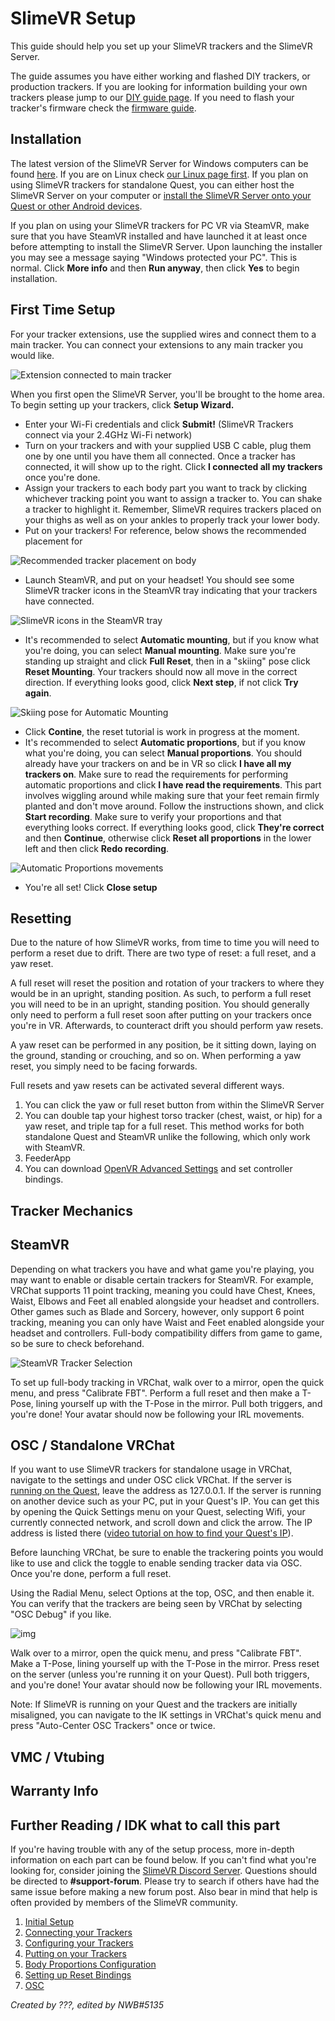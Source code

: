 # SlimeVR Setup

This guide should help you set up your SlimeVR trackers and the SlimeVR Server.

The guide assumes you have either working and flashed DIY trackers, or production trackers. If you are looking for information building your own trackers please jump to our [DIY guide page](../diy/index.html). If you need to flash your tracker's firmware check the [firmware guide](../firmware/index.html).

## Installation

The latest version of the SlimeVR Server for Windows computers can be found [here](https://slimevr.dev/download). If you are on Linux check [our Linux page first](../tools/linux-installation.html). If you plan on using SlimeVR trackers for standalone Quest, you can either host the SlimeVR Server on your computer or [install the SlimeVR Server onto your Quest or other Android devices](https://docs.slimevr.dev/tools/termux-installation.html). <!--- Android APK here at some point? -->

If you plan on using your SlimeVR trackers for PC VR via SteamVR, make sure that you have SteamVR installed and have launched it at least once before attempting to install the SlimeVR Server. Upon launching the installer you may see a message saying "Windows protected your PC". This is normal. Click **More info** and then **Run anyway**, then click **Yes** to begin installation.

## First Time Setup

For your tracker extensions, use the supplied wires and connect them to a main tracker. You can connect your extensions to any main tracker you would like.

![Extension connected to main tracker](../assets/img/PLACEHOLDER.png)

When you first open the SlimeVR Server, you'll be brought to the home area. To begin setting up your trackers, click **Setup Wizard.**
- Enter your Wi-Fi credentials and click **Submit!** (SlimeVR Trackers connect via your 2.4GHz Wi-Fi network)
- Turn on your trackers and with your supplied USB C cable, plug them one by one until you have them all connected. Once a tracker has connected, it will show up to the right. Click **I connected all my trackers** once you're done.
- Assign your trackers to each body part you want to track by clicking whichever tracking point you want to assign a tracker to. You can shake a tracker to highlight it. Remember, SlimeVR requires trackers placed on your thighs as well as on your ankles to properly track your lower body.
- Put on your trackers! For reference, below shows the recommended placement for <!--- Chest/Waist/Hip/Thigh/Ankle/Foot/Elbow -->

![Recommended tracker placement on body](../assets/img/PLACEHOLDER.png)

- Launch SteamVR, and put on your headset! You should see some SlimeVR tracker icons in the SteamVR tray indicating that your trackers have connected. <!--- Expects SteamVR. OSC, and VMC should also be mentioned? -->

![SlimeVR icons in the SteamVR tray](../assets/img/PLACEHOLDER.png)

- It's recommended to select **Automatic mounting**, but if you know what you're doing, you can select **Manual mounting**. Make sure you're standing up straight and click **Full Reset**, then in a "skiing" pose click **Reset Mounting**. Your trackers should now all move in the correct direction. If everything looks good, click **Next step**, if not click **Try again**.

![Skiing pose for Automatic Mounting](../assets/img/PLACEHOLDER.png)

- Click **Contine**, the reset tutorial is work in progress at the moment.
- It's recommended to select **Automatic proportions**, but if you know what you're doing, you can select **Manual proportions**. You should already have your trackers on and be in VR so click **I have all my trackers on**. Make sure to read the requirements for performing automatic proportions and click **I have read the requirements**. This part involves wiggling around while making sure that your feet remain firmly planted and don't move around. Follow the instructions shown, and click **Start recording**. Make sure to verify your proportions and that everything looks correct. If everything looks good, click **They're correct** and then **Continue**, otherwise click **Reset all proportions** in the lower left and then click **Redo recording**.

![Automatic Proportions movements](../assets/img/PLACEHOLDER.gif) <!--- Video of some kind here -->

- You're all set! Click **Close setup**

## Resetting

Due to the nature of how SlimeVR works, from time to time you will need to perform a reset due to drift. There are two type of reset: a full reset, and a yaw reset.

A full reset will reset the position and rotation of your trackers to where they would be in an upright, standing position. As such, to perform a full reset you will need to be in an upright, standing position. You should generally only need to perform a full reset soon after putting on your trackers once you're in VR. Afterwards, to counteract drift you should perform yaw resets.

A yaw reset can be performed in any position, be it sitting down, laying on the ground, standing or crouching, and so on. When performing a yaw reset, you simply need to be facing forwards.

Full resets and yaw resets can be activated several different ways.
1. You can click the yaw or full reset button from within the SlimeVR Server
2. You can double tap your highest torso tracker (chest, waist, or hip) for a yaw reset, and triple tap for a full reset. This method works for both standalone Quest and SteamVR unlike the following, which only work with SteamVR.
3. FeederApp
4. You can download [OpenVR Advanced Settings](https://store.steampowered.com/app/1009850/OVR_Advanced_Settings/) and set controller bindings.

<!--- Video here -->

## Tracker Mechanics

<!--- Kinda Advanced. Maybe last before Warranty section? Describe tracker filtering (include three-way GIF showing difference between no filtering, smoothing, and prediction), drift compensation, skating correction, floor clip, etc. -->

## SteamVR

Depending on what trackers you have and what game you're playing, you may want to enable or disable certain trackers for SteamVR. For example, VRChat supports 11 point tracking, meaning you could have Chest, Knees, Waist, Elbows and Feet all enabled alongside your headset and controllers. Other games such as Blade and Sorcery, however, only support 6 point tracking, meaning you can only have Waist and Feet enabled alongside your headset and controllers. Full-body compatibility differs from game to game, so be sure to check beforehand.

![SteamVR Tracker Selection](../assets/img/PLACEHOLDER.png)

To set up full-body tracking in VRChat, walk over to a mirror, open the quick menu, and press "Calibrate FBT". Perform a full reset and then make a T-Pose, lining yourself up with the T-Pose in the mirror. Pull both triggers, and you're done! Your avatar should now be following your IRL movements.

## OSC / Standalone VRChat

If you want to use SlimeVR trackers for standalone usage in VRChat, navigate to the settings and under OSC click VRChat. If the server is [running on the Quest](../tools/termux-installation.md), leave the address as 127.0.0.1. If the server is running on another device such as your PC, put in your Quest's IP. You can get this by opening the Quick Settings menu on your Quest, selecting Wifi, your currently connected network, and scroll down and click the arrow. The IP address is listed there ([video tutorial on how to find your Quest's IP](https://www.youtube.com/watch?v=gL1vgWubcJw)). <!--- Is a video tutorial necessary? -->

Before launching VRChat, be sure to enable the trackering points you would like to use and click the toggle to enable sending tracker data via OSC. Once you're done, perform a full reset. <!--- Is this really necessary? -->

Using the Radial Menu, select Options at the top, OSC, and then enable it.
You can verify that the trackers are being seen by VRChat by selecting "OSC Debug" if you like.

![img](https://user-images.githubusercontent.com/737888/154179201-ec413948-7013-494a-81fb-4b5e1129cf5f.jpg)

Walk over to a mirror, open the quick menu, and press "Calibrate FBT". Make a T-Pose, lining yourself up with the T-Pose in the mirror. Press reset on the server (unless you're running it on your Quest). Pull both triggers, and you're done! Your avatar should now be following your IRL movements.

Note: If SlimeVR is running on your Quest and the trackers are initially misaligned, you can navigate to the IK settings in VRChat's quick menu and press "Auto-Center OSC Trackers" once or twice.

## VMC / Vtubing

<!--- I know nothing about VMC and Vtubing -->

## Warranty Info

<!--- Eiren fill this part in!!! -->

## Further Reading / IDK what to call this part

If you're having trouble with any of the setup process, more in-depth information on each part can be found below. If you can't find what you're looking for, consider joining the [SlimeVR Discord Server](https://discord.gg/SlimeVR). Questions should be directed to **#support-forum**. Please try to search if others have had the same issue before making a new forum post. Also bear in mind that help is often provided by members of the SlimeVR community.

<!--- Leave in?: "Be sure to check **#helpful-information** under **Support** first to decide where to post." -->

1. [Initial Setup](initial-setup.md)
2. [Connecting your Trackers](connecting-trackers.md)
3. [Configuring your Trackers](configuring-trackers.md)
4. [Putting on your Trackers](putting-on-trackers.md)
5. [Body Proportions Configuration](body-config.md)
6. [Setting up Reset Bindings](setting-reset-bindings.md)
7. [OSC](osc-information.md)

_Created by ???, edited by NWB#5135_
